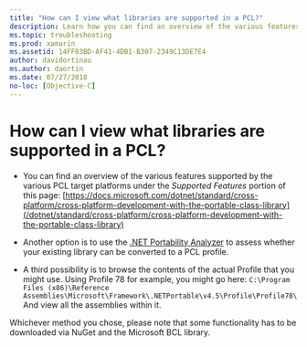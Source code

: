 ```yaml
---
title: "How can I view what libraries are supported in a PCL?"
description: Learn how you can find an overview of the various features supported by the various PCL target platforms.
ms.topic: troubleshooting
ms.prod: xamarin
ms.assetid: 14FF03BD-AF41-4DB1-B307-2349C13DE7E4
author: davidortinau
ms.author: daortin
ms.date: 07/27/2018
no-loc: [Objective-C]
---
```


# How can I view what libraries are supported in a PCL?

- You can find an overview of the various features supported by the various PCL target platforms under the *Supported Features* portion of this page: [https://docs.microsoft.com/dotnet/standard/cross-platform/cross-platform-development-with-the-portable-class-library](/dotnet/standard/cross-platform/cross-platform-development-with-the-portable-class-library)

- Another option is to use the [.NET Portability Analyzer](https://visualstudiogallery.msdn.microsoft.com/1177943e-cfb7-4822-a8a6-e56c7905292b) to assess whether your existing library can be converted to a PCL profile.

- A third possibility is to browse the contents of the actual Profile that you might use. Using Profile 78 for example, you might go here:
    `C:\Program Files (x86)\Reference Assemblies\Microsoft\Framework\.NETPortable\v4.5\Profile\Profile78\` And view all the assemblies within it.

Whichever method you chose, please note that some functionality has to be downloaded via NuGet and the Microsoft BCL library.